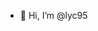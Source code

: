 - 👋 Hi, I’m @lyc95

<!---
lyc95/lyc95 is a ✨ special ✨ repository because its `README.md` (this file) appears on your GitHub profile.
You can click the Preview link to take a look at your changes.
--->
